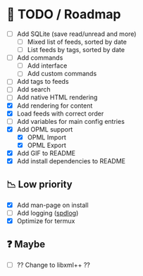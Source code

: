# :page_with_curl: TODO / Roadmap
* [ ] Add SQLite (save read/unread and more)
  * [ ] Mixed list of feeds, sorted by date
  * [ ] List feeds by tags, sorted by date 
* [ ] Add commands 
  * [ ] Add interface 
  * [ ] Add custom commands 
* [ ] Add tags to feeds
* [ ] Add search
* [ ] Add native HTML rendering
* [x] Add rendering for content
* [x] Load feeds with correct order
* [ ] Add variables for main config entries
* [x] Add OPML support
  * [x] OPML Import
  * [x] OPML Export
* [x] Add GIF to README
* [x] Add install dependencies to README

## :chart_with_downwards_trend: Low priority
* [x] Add man-page on install
* [ ] Add logging ([spdlog](https://github.com/gabime/spdlog))
* [x] Optimize for termux

## :question: Maybe
* [ ] ?? Change to libxml++ ??


